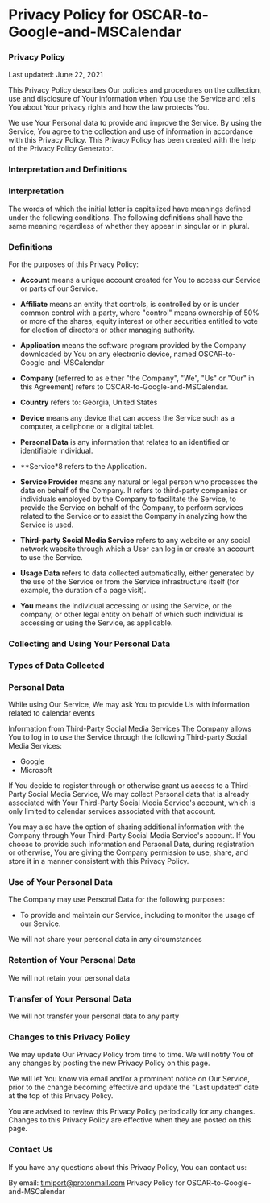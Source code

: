 # Privacy Policy for OSCAR-to-Google-and-MSCalendar
### Privacy Policy
Last updated: June 22, 2021

This Privacy Policy describes Our policies and procedures on the collection, use and disclosure of Your information when You use the Service and tells You about Your privacy rights and how the law protects You.

We use Your Personal data to provide and improve the Service. By using the Service, You agree to the collection and use of information in accordance with this Privacy Policy. This Privacy Policy has been created with the help of the Privacy Policy Generator.

### Interpretation and Definitions
### Interpretation
The words of which the initial letter is capitalized have meanings defined under the following conditions. The following definitions shall have the same meaning regardless of whether they appear in singular or in plural.

### Definitions
For the purposes of this Privacy Policy:

* **Account** means a unique account created for You to access our Service or parts of our Service.

* **Affiliate** means an entity that controls, is controlled by or is under common control with a party, where "control" means ownership of 50% or more of the shares, equity interest or other securities entitled to vote for election of directors or other managing authority.

* **Application** means the software program provided by the Company downloaded by You on any electronic device, named OSCAR-to-Google-and-MSCalendar

* **Company** (referred to as either "the Company", "We", "Us" or "Our" in this Agreement) refers to OSCAR-to-Google-and-MSCalendar.

* **Country** refers to: Georgia, United States

* **Device** means any device that can access the Service such as a computer, a cellphone or a digital tablet.

* **Personal Data** is any information that relates to an identified or identifiable individual.

* **Service*8 refers to the Application.

* **Service Provider** means any natural or legal person who processes the data on behalf of the Company. It refers to third-party companies or individuals employed by the Company to facilitate the Service, to provide the Service on behalf of the Company, to perform services related to the Service or to assist the Company in analyzing how the Service is used.

* **Third-party Social Media Service** refers to any website or any social network website through which a User can log in or create an account to use the Service.

* **Usage Data** refers to data collected automatically, either generated by the use of the Service or from the Service infrastructure itself (for example, the duration of a page visit).

* **You** means the individual accessing or using the Service, or the company, or other legal entity on behalf of which such individual is accessing or using the Service, as applicable.

### Collecting and Using Your Personal Data
### Types of Data Collected
### Personal Data
While using Our Service, We may ask You to provide Us with information related to calendar events

Information from Third-Party Social Media Services
The Company allows You to log in to use the Service through the following Third-party Social Media Services:

* Google
* Microsoft

If You decide to register through or otherwise grant us access to a Third-Party Social Media Service, We may collect Personal data that is already associated with Your Third-Party Social Media Service's account, which is only limited to calendar services associated with that account.

You may also have the option of sharing additional information with the Company through Your Third-Party Social Media Service's account. If You choose to provide such information and Personal Data, during registration or otherwise, You are giving the Company permission to use, share, and store it in a manner consistent with this Privacy Policy.

### Use of Your Personal Data
The Company may use Personal Data for the following purposes:

* To provide and maintain our Service, including to monitor the usage of our Service.

We will not share your personal data in any circumstances

### Retention of Your Personal Data

We will not retain your personal data

### Transfer of Your Personal Data

We will not transfer your personal data to any party

### Changes to this Privacy Policy
We may update Our Privacy Policy from time to time. We will notify You of any changes by posting the new Privacy Policy on this page.

We will let You know via email and/or a prominent notice on Our Service, prior to the change becoming effective and update the "Last updated" date at the top of this Privacy Policy.

You are advised to review this Privacy Policy periodically for any changes. Changes to this Privacy Policy are effective when they are posted on this page.

### Contact Us
If you have any questions about this Privacy Policy, You can contact us:

By email: timiport@protonmail.com
Privacy Policy for OSCAR-to-Google-and-MSCalendar
